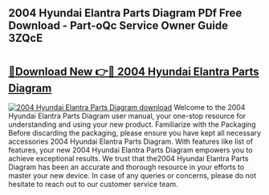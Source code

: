 ## 2004 Hyundai Elantra Parts Diagram PDf Free Download - Part-oQc Service Owner Guide 3ZQcE

# <h2><a href="http://dfs6z0j.blite.top/?on=2004+Hyundai+Elantra+Parts+Diagram">🔗Download New 👉🔴 2004 Hyundai Elantra Parts Diagram</a></h2>

[![2004 Hyundai Elantra Parts Diagram download](https://i.imgur.com/lujVjoI.png)](http://dfs6z0j.blite.top/?on=2004+Hyundai+Elantra+Parts+Diagram)
Welcome to the 2004 Hyundai Elantra Parts Diagram user manual, your one-stop resource for understanding and using your new product. Familiarize with the Packaging Before discarding the packaging, please ensure you have kept all necessary accessories 2004 Hyundai Elantra Parts Diagram. With features like list of features, your new 2004 Hyundai Elantra Parts Diagram empowers you to achieve exceptional results. We trust that the2004 Hyundai Elantra Parts Diagram has been an accurate and thorough resource in your efforts to master your new device. In case of any queries or concerns, please do not hesitate to reach out to our customer service team.
